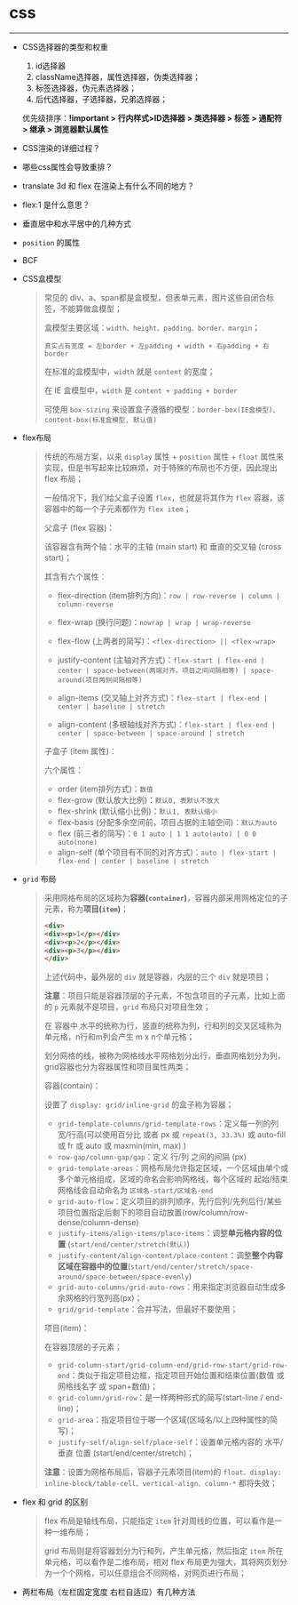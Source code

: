 
# css

-------

- CSS选择器的类型和权重

  1. id选择器
  2. className选择器，属性选择器，伪类选择器；
  3. 标签选择器，伪元素选择器；
  4. 后代选择器，子选择器，兄弟选择器；

  优先级排序：**!important > 行内样式>ID选择器 > 类选择器 > 标签 > 通配符 > 继承 > 浏览器默认属性**

  

- CSS渲染的详细过程？

- 哪些css属性会导致重排？

- translate 3d 和 flex 在渲染上有什么不同的地方？

- flex:1 是什么意思？

  

- 垂直居中和水平居中的几种方式

- `position` 的属性

- BCF

- CSS盒模型

  > 常见的 div、a、span都是盒模型，但表单元素，图片这些自闭合标签，不能算做盒模型；
  >
  > 盒模型主要区域：`width、height、padding、border、margin`；
  >
  > `真实占有宽度 = 左border + 左padding + width + 右padding + 右border`
  >
  > 在标准的盒模型中，`width` 就是 `content` 的宽度；
  >
  > 在 IE 盒模型中，`width` 是 `content + padding + border`
  >
  > 可使用 `box-sizing` 来设置盒子遵循的模型：`border-box(IE盒模型)、content-box(标准盒模型, 默认值)`

- flex布局

  >传统的布局方案，以来 `display` 属性 + `position` 属性 + `float` 属性来实现，但是书写起来比较麻烦，对于特殊的布局也不方便，因此提出 flex 布局；
  >
  >一般情况下，我们给父盒子设置 `flex`，也就是将其作为 `flex` 容器，该容器中的每一个子元素都作为 `flex item`；
  >
  >
  >
  >父盒子 (flex 容器)：
  >
  >该容器含有两个轴：水平的主轴 (main start) 和 垂直的交叉轴 (cross start)；
  >
  >其含有六个属性：
  >
  >- flex-direction (item排列方向)：`row | row-reverse | column | column-reverse`
  >
  >- flex-wrap (换行问题)：`nowrap | wrap | wrap-reverse`
  >
  >- flex-flow (上两者的简写)：`<flex-direction> || <flex-wrap>`
  >
  >- justify-content (主轴对齐方式)：`flex-start | flex-end | center | space-between(两端对齐，项目之间间隔相等) | space-around(项目两侧间隔相等)`
  >
  >- align-items (交叉轴上对齐方式)：`flex-start | flex-end | center | baseline | stretch`
  >
  >- align-content (多根轴线对齐方式)：`flex-start | flex-end | center | space-between | space-around | stretch`
  >
  >
  >
  >子盒子 (item 属性)：
  >
  >六个属性：
  >
  >- order (item排列方式)：`数值`
  >- flex-grow (默认放大比例)：`默认0, 表默认不放大`
  >- flex-shrink (默认缩小比例)：`默认1, 表默认缩小`
  >- flex-basis (分配多余空间前，项目占据的主轴空间)：`默认为auto`
  >- flex (前三者的简写)：`0 1 auto | 1 1 auto(auto) | 0 0 auto(none)`
  >- align-self (单个项目有不同的对齐方式)：`auto | flex-start | flex-end | center | baseline | stretch`

- `grid` 布局

  >采用网格布局的区域称为**容器(`container`)**，容器内部采用网格定位的子元素，称为**项目(`item`)**；
  >
  >````html
  ><div>
  ><div><p>1</p></div>
  ><div><p>2</p></div>
  ><div><p>3</p></div>
  ></div>
  >````
  >
  >上述代码中，最外层的 `div` 就是容器，内层的三个 `div` 就是项目；
  >
  >**注意**：项目只能是容器顶层的子元素，不包含项目的子元素，比如上面的 `p` 元素就不是项目，`grid` 布局只对项目生效；
  >
  >
  >
  >在 容器中 水平的统称为行，竖直的统称为列，行和列的交叉区域称为单元格，n行和m列会产生 m x n个单元格；
  >
  >划分网格的线，被称为网格线水平网格划分出行，垂直网格划分为列，grid容器也分为容器属性和项目属性两类；
  >
  >
  >
  >容器(contain)：
  >
  >设置了 `display: grid/inline-grid` 的盒子称为容器；
  >
  >- `grid-template-columns/grid-template-rows`：定义每一列的列宽/行高(可以使用百分比 或者 px 或 `repeat(3, 33.3%)` 或 auto-fill 或 fr 或 auto 或 maxmin(min, max) )
  >- `row-gap/column-gap/gap`：定义 行/列 之间的间隔 (px)
  >- `grid-template-areas`：网格布局允许指定区域，一个区域由单个或多个单元格组成，区域的命名会影响网格线，每个区域的 起始/结束 网格线会自动命名为 `区域名-start/区域名-end`
  >- `grid-auto-flow`：定义项目的排列顺序，先行后列/先列后行/某些项目位置指定后剩下的项目自动放置(row/column/row-dense/column-dense)
  >- `justify-items/align-items/place-items`：调整**单元格内容的位置** (`start/end/center/stretch(默认)`)
  >- `justify-content/align-content/place-content`：调整**整个内容区域在容器中的位置**(`start/end/center/stretch/space-around/space-between/space-evenly`)
  >- `grid-auto-columns/grid-auto-rows`：用来指定浏览器自动生成多余网格的行宽列高(px)；
  >- `grid/grid-template`：合并写法，但最好不要使用；
  >
  >
  >
  >项目(item)：
  >
  >在容器顶层的子元素；
  >
  >- `grid-column-start/grid-column-end/grid-row-start/grid-row-end`：类似于指定项目边框，指定项目开始位置和结束位置(数值 或 网格线名字 或 span+数值)；
  >- `grid-column/grid-row`：是一样两种形式的简写(start-line / end-line)；
  >- `grid-area`：指定项目位于哪一个区域(区域名/以上四种属性的简写)；
  >- `justify-self/align-self/place-self`：设置单元格内容的 水平/垂直 位置 (start/end/center/stretch)；
  >
  >**注意**：设置为网格布局后，容器子元素项目(item)的 `float、display: inline-block/table-cell、vertical-align、column-*` 都将失效；

- flex 和 grid 的区别 

  > flex 布局是轴线布局，只能指定 `item` 针对周线的位置，可以看作是一种一维布局；
  >
  > grid 布局则是将容器划分为行和列，产生单元格，然后指定 `item` 所在单元格，可以看作是二维布局，相对 flex 布局更为强大，其将网页划分为一个个网格，可以任意组合不同网格，对网页进行布局；

- 两栏布局（左栏固定宽度 右栏自适应）有几种方法

  
